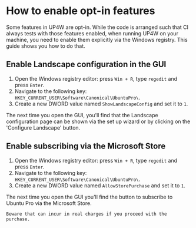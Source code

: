 # How to enable opt-in features

Some features in UP4W are opt-in. While the code is arranged such that CI
always tests with those features enabled, when running UP4W on your machine,
you need to enable them explicitly via the Windows registry. This guide shows
you how to do that.

## Enable Landscape configuration in the GUI

1. Open the Windows registry editor: press `Win + R`, type `regedit` and press `Enter`.
1. Navigate to the following key: `HKEY_CURRENT_USER\Software\Canonical\UbuntuPro\`.
1. Create a new DWORD value named `ShowLandscapeConfig` and set it to `1`.

The next time you open the GUI, you'll find that the Landscape configuration
page can be shown via the set up wizard or by clicking on the 'Configure
Landscape' button.

## Enable subscribing via the Microsoft Store

1. Open the Windows registry editor: press `Win + R`, type `regedit` and press `Enter`.
1. Navigate to the following key: `HKEY_CURRENT_USER\Software\Canonical\UbuntuPro\`.
1. Create a new DWORD value named `AllowStorePurchase` and set it to `1`.

The next time you open the GUI you'll find the button to subscribe to Ubuntu
Pro via the Microsoft Store.

```{warning}
Beware that can incur in real charges if you proceed with the purchase.
```
